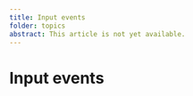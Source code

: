```yaml
---
title: Input events
folder: topics
abstract: This article is not yet available.
---
```


# Input events
